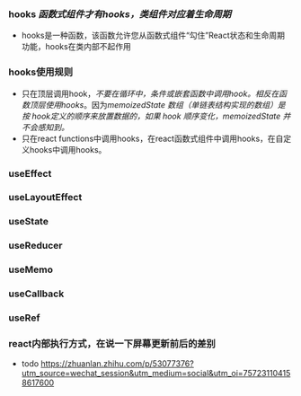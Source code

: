 ### hooks *函数式组件才有hooks，类组件对应着生命周期*
- hooks是一种函数，该函数允许您从函数式组件“勾住”React状态和生命周期功能，hooks在类内部不起作用
### hooks使用规则
- 只在顶层调用hook，*不要在循环中，条件或嵌套函数中调用hook。相反在函数顶层使用hooks*。因为*memoizedState 数组（单链表结构实现的数组）是按 hook定义的顺序来放置数据的，如果 hook 顺序变化，memoizedState 并不会感知到。*
- 只在react functions中调用hooks，在react函数式组件中调用hooks，在自定义hooks中调用hooks。

### useEffect
### useLayoutEffect
### useState
### useReducer
### useMemo
### useCallback
### useRef

### react内部执行方式，在说一下屏幕更新前后的差别
- todo
https://zhuanlan.zhihu.com/p/53077376?utm_source=wechat_session&utm_medium=social&utm_oi=757231104158617600